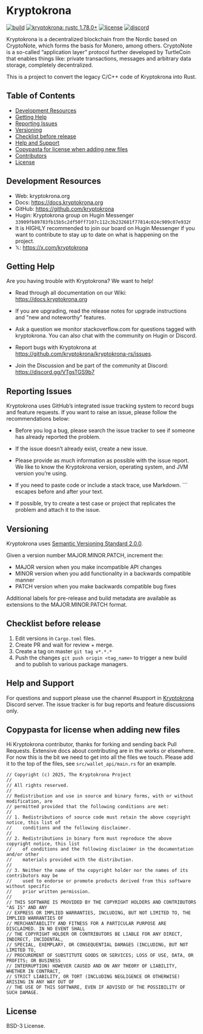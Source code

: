 # Kryptokrona <!-- omit in toc -->
[![build](https://img.shields.io/github/actions/workflow/status/kryptokrona/kryptokrona/ci.yml?branch=main)](https://github.com/kryptokrona/kryptokrona-rs/actions/workflows/ci.yml)
[![kryptokrona: rustc 1.78.0+](https://img.shields.io/badge/kryptokrona-rustc_1.78.0+-lightgray.svg)](https://blog.rust-lang.org/2024/05/02/Rust-1.78.0.html)
[![license](https://img.shields.io/badge/license-bsd%203--clause-blue.svg)](https://opensource.org/licenses/BSD-3-Clause)
[![discord](https://img.shields.io/discord/562673808582901793?label=discord)](https://discord.gg/VTgsTGS9b7)

Kryptokrona is a decentralized blockchain from the Nordic based on CryptoNote, which forms the basis for Monero, among others. CryptoNote is a so-called “application layer” protocol further developed by TurtleCoin that enables things like: private transactions, messages and arbitrary data storage, completely decentralized.

This is a project to convert the legacy C/C++ code of Kryptokrona into Rust.

## Table of Contents <!-- omit in toc -->

- [Development Resources](#development-resources)
- [Getting Help](#getting-help)
- [Reporting Issues](#reporting-issues)
- [Versioning](#versioning)
- [Checklist before release](#checklist-before-release)
- [Help and Support](#help-and-support)
- [Copypasta for license when adding new files](#copypasta-for-license-when-adding-new-files)
- [Contributors](#contributors)
- [License](#license)

## Development Resources

- Web: kryptokrona.org
- Docs: https://docs.kryptokrona.org
- GitHub: https://github.com/kryptokrona
- Hugin: Kryptokrona group on Hugin Messenger `33909fb89783fb15b5c2df50ff7107c112c3b232681f77814c024c909c07e932`r
- It is HIGHLY recommended to join our board on Hugin Messenger if you want to contribute to stay up to date on what is happening on the project.
- 𝕏: https://x.com/kryptokrona

## Getting Help

Are you having trouble with Kryptokrona? We want to help!

- Read through all documentation on our Wiki: https://docs.kryptokrona.org

- If you are upgrading, read the release notes for upgrade instructions and "new and noteworthy" features.

- Ask a question we monitor stackoverflow.com for questions tagged with kryptokrona. You can also chat with the community on Hugin or Discord.

- Report bugs with Kryptokrona at https://github.com/kryptokrona/kryptokrona-rs/issues.

- Join the Discussion and be part of the community at Discord: https://discord.gg/VTgsTGS9b7

## Reporting Issues

Kryptokrona uses GitHub’s integrated issue tracking system to record bugs and feature requests. If you want to raise an issue, please follow the recommendations below:

- Before you log a bug, please search the issue tracker to see if someone has already reported the problem.

- If the issue doesn’t already exist, create a new issue.

- Please provide as much information as possible with the issue report. We like to know the Kryptokrona version, operating system, and JVM version you’re using.

- If you need to paste code or include a stack trace, use Markdown. ``` escapes before and after your text.

- If possible, try to create a test case or project that replicates the problem and attach it to the issue.

## Versioning

Kryptokrona uses [Semantic Versioning Standard 2.0.0](https://semver.org/).

Given a version number MAJOR.MINOR.PATCH, increment the:

- MAJOR version when you make incompatible API changes
- MINOR version when you add functionality in a backwards compatible manner
- PATCH version when you make backwards compatible bug fixes

Additional labels for pre-release and build metadata are available as extensions to the MAJOR.MINOR.PATCH format.

## Checklist before release

1. Edit versions in `Cargo.toml` files.
2. Create PR and wait for review + merge.
3. Create a tag on master `git tag v*.*.*`
4. Push the changes `git push origin <tag_name>` to trigger a new build and to publish to various package managers.

## Help and Support

For questions and support please use the channel #support in [Kryptokrona](https://discord.gg/mkRpVgDubC) Discord server. The issue tracker is for bug reports and feature discussions only.

## Copypasta for license when adding new files

Hi Kryptokrona contributor, thanks for forking and sending back Pull Requests. Extensive docs about contributing are in the works or elsewhere. For now this is the bit we need to get into all the files we touch. Please add it to the top of the files, see `src/wallet_api/main.rs` for an example.

```
// Copyright (c) 2025, The Kryptokrona Project
//
// All rights reserved.
//
// Redistribution and use in source and binary forms, with or without modification, are
// permitted provided that the following conditions are met:
//
// 1. Redistributions of source code must retain the above copyright notice, this list of
//    conditions and the following disclaimer.
//
// 2. Redistributions in binary form must reproduce the above copyright notice, this list
//    of conditions and the following disclaimer in the documentation and/or other
//    materials provided with the distribution.
//
// 3. Neither the name of the copyright holder nor the names of its contributors may be
//    used to endorse or promote products derived from this software without specific
//    prior written permission.
//
// THIS SOFTWARE IS PROVIDED BY THE COPYRIGHT HOLDERS AND CONTRIBUTORS "AS IS" AND ANY
// EXPRESS OR IMPLIED WARRANTIES, INCLUDING, BUT NOT LIMITED TO, THE IMPLIED WARRANTIES OF
// MERCHANTABILITY AND FITNESS FOR A PARTICULAR PURPOSE ARE DISCLAIMED. IN NO EVENT SHALL
// THE COPYRIGHT HOLDER OR CONTRIBUTORS BE LIABLE FOR ANY DIRECT, INDIRECT, INCIDENTAL,
// SPECIAL, EXEMPLARY, OR CONSEQUENTIAL DAMAGES (INCLUDING, BUT NOT LIMITED TO,
// PROCUREMENT OF SUBSTITUTE GOODS OR SERVICES; LOSS OF USE, DATA, OR PROFITS; OR BUSINESS
// INTERRUPTION) HOWEVER CAUSED AND ON ANY THEORY OF LIABILITY, WHETHER IN CONTRACT,
// STRICT LIABILITY, OR TORT (INCLUDING NEGLIGENCE OR OTHERWISE) ARISING IN ANY WAY OUT OF
// THE USE OF THIS SOFTWARE, EVEN IF ADVISED OF THE POSSIBILITY OF SUCH DAMAGE.
```

## License

BSD-3 License.
